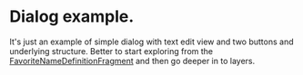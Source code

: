 # Dialog example.
It's just an example of simple dialog with text edit view and two buttons and underlying structure.
Better to start exploring from the [FavoriteNameDefinitionFragment](https://github.com/JustTrust/DialogExample/blob/main/FavoriteNameDefinitionFragment.kt) and then go deeper in to layers.
